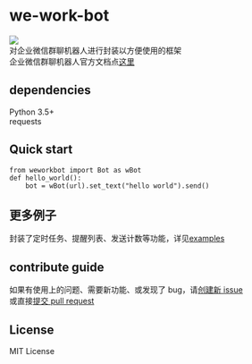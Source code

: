 # we-work-bot 
![](https://img.shields.io/pypi/v/weworkbot?color=blue)  
对企业微信群聊机器人进行封装以方便使用的框架  
企业微信群聊机器人官方文档点[这里](https://work.weixin.qq.com/api/doc#90000/90136/91770)  

## dependencies  
Python 3.5+   
requests

## Quick start

    from weworkbot import Bot as wBot
    def hello_world():
        bot = wBot(url).set_text("hello world").send()
        
## 更多例子

封装了定时任务、提醒列表、发送计数等功能，详见[examples](https://github.com/MakDon/we-work-bot/blob/master/example.py)

## contribute guide

如果有使用上的问题、需要新功能、或发现了 bug，请[创建新 issue](https://github.com/MakDon/we-work-bot/issues)    
或直接[提交 pull request](https://github.com/MakDon/we-work-bot/pulls)

## License

MIT License
